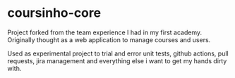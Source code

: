 # coursinho-core

Project forked from the team experience I had in my first academy. Originally thought as a web application to manage courses and users.

Used as experimental project to trial and error unit tests, github actions, pull requests, jira management and everything else i want to get my hands dirty with.
